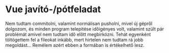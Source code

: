 # Vue javító-/pótfeladat
Nem tudtam commitolni, valamint normálisan pusholni, mivel új gépről dolgozom, és minden program telepitése időigényes volt, 
valamint szült pár problémát amivel nem tudtam idő előtt megbirkózni. 
Tehát egyenként töltögettem fel a fileokat inkább, mert hirtelen nem tudtam rá jobb megoldást... 
Remélem azért ebben a formában is értékelhető lesz. 
